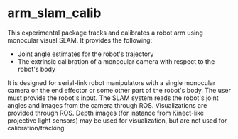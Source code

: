 # arm_slam_calib

This experimental package tracks and calibrates a robot arm using monocular visual SLAM. It provides the following:

* Joint angle estimates for the robot's trajectory
* The extrinsic calibration of a monocular camera with respect to the robot's body

It is designed for serial-link robot manipulators with a single monocular camera on the end effector or some other part of the robot's body. The user must provide the robot's input. The SLAM system reads the robot's joint angles and images from the camera through ROS. Visualizations are provided through ROS. Depth images (for instance from Kinect-like projective light sensors) may be used for visualization, but are not used for calibration/tracking.
